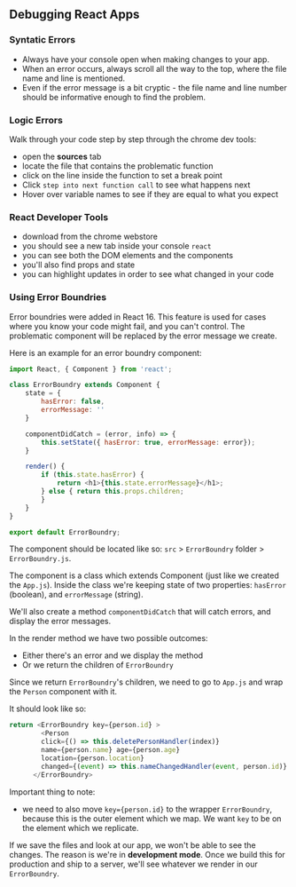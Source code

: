 ## Debugging React Apps

### Syntatic Errors

- Always have your console open when making changes to your app. 
- When an error occurs, always scroll all the way to the top, where the file name and line is mentioned. 
- Even if the error message is a bit cryptic - the file name and line number should be informative enough to find the problem. 

### Logic Errors 

Walk through your code step by step through the chrome dev tools: 
- open the **sources** tab 
- locate the file that contains the problematic function 
- click on the line inside the function to set a break point 
- Click `step into next function call` to see what happens next 
- Hover over variable names to see if they are equal to what you expect


### React Developer Tools

- download from the chrome webstore 
- you should see a new tab inside your console `react`
- you can see both the DOM elements and the components
- you'll also find props and state
- you can highlight updates in order to see what changed in your code 

### Using Error Boundries 

Error boundries were added in React 16. This feature is used for cases where you know your code might fail, and you can't control. The problematic component will be replaced by the error message we create.

Here is an example for an error boundry component: 

```javascript
import React, { Component } from 'react';

class ErrorBoundry extends Component {
	state = {
		hasError: false,
		errorMessage: ''
	}

	componentDidCatch = (error, info) => {
		this.setState({ hasError: true, errorMessage: error});
	}

	render() {
		if (this.state.hasError) {
			return <h1>{this.state.errorMessage}</h1>;
		} else { return this.props.children; 
		}
	}
}

export default ErrorBoundry;
```

The component should be located like so: `src` > `ErrorBoundry` folder > `ErrorBoundry.js`. 

The component is a class which extends Component (just like we created the `App.js`). Inside the class we're keeping state of two properties: `hasError` (boolean), and `errorMessage` (string).

We'll also create a method `componentDidCatch` that will catch errors, and display the error messages. 

In the render method we have two possible outcomes: 
- Either there's an error and we display the method 
- Or we return the children of `ErrorBoundry`

Since we return `ErrorBoundry`'s children, we need to go to `App.js` and wrap the `Person` component with it. 

It should look like so: 

```javascript
return <ErrorBoundry key={person.id} >
        <Person 
        click={() => this.deletePersonHandler(index)} 
        name={person.name} age={person.age} 
        location={person.location}
        changed={(event) => this.nameChangedHandler(event, person.id)} />
      </ErrorBoundry>
```

Important thing to note:
- we need to also move `key={person.id}` to the wrapper `ErrorBoundry`, because this is the outer element which we map. We want `key` to be on the element which we replicate. 

If we save the files and look at our app, we won't be able to see the changes. 
The reason is we're in **development mode**. 
Once we build this for production and ship to a server, we'll see whatever we render in our `ErrorBoundry`. 